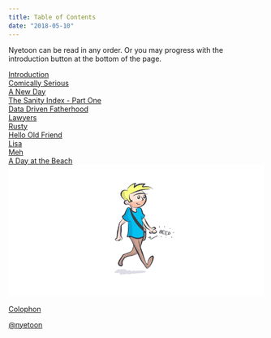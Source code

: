 ```yaml
---
title: Table of Contents
date: "2018-05-10"
---
```

 

<!-- end -->

Nyetoon can be read in any order. Or you may progress with the introduction button at the bottom of the page. 


[Introduction](../00-nyetoon-redux-intro)
<br>
[Comically Serious](../01-nyetoon-comicallyserious)
<br>
[A New Day](../02-nyetoon-anewday)
<br>
[The Sanity Index - Part One](../03-nyetoon-sanityindex)
<br>
[Data Driven Fatherhood](../04-nyetoon-fatherhoodanalytics)
<br>
[Lawyers](../05-nyetoon-lawyercartoons)
<br>
[Rusty](../06-nyetoon-rusty)
<br>
[Hello Old Friend](../07-nyetoon-failure)
<br>
[Lisa](../08-nyetoon-lisa)
<br>
[Meh](../09-nyetoon-meh)
<br>
[A Day at the Beach](../10-nyetoon-adayatthebeach)
<br>
![TableContentsHeader](./nyetoon_toc.jpg)

[Colophon](../colophon)

[@nyetoon](http://twitter.com/nyetoon)

